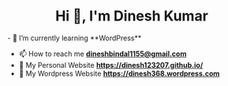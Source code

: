 <h1 align="center">Hi 👋, I'm Dinesh Kumar</h1>
- 🌱 I’m currently learning **WordPress**

- 📫 How to reach me **dineshbindal1155@gmail.com**
- 🌱  My Personal Website **https://dinesh123207.github.io/**
- 🌱  My Wordpress Website **https://dinesh368.wordpress.com**

<!--
**dinesh230902/dinesh230902** is a ✨ _special_ ✨ repository because its `README.md` (this file) appears on your GitHub profile.

Here are some ideas to get you started:

- 🔭 I’m currently working on ...
- 🌱 I’m currently learning ...
- 👯 I’m looking to collaborate on ...
- 🤔 I’m looking for help with ...
- 💬 Ask me about ...
- 📫 How to reach me: ...
- 😄 Pronouns: ...
- ⚡ Fun fact: ...
-->

